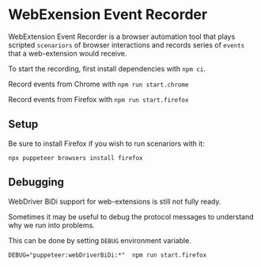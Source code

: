 # WebExension Event Recorder

WebExtension Event Recorder is a browser automation tool that plays scripted `scenariors` of browser interactions and records series of `events` that a web-extension would receive.

To start the recording, first install dependencies with `npm ci`.

Record events from Chrome with `npm run start.chrome`

Record events from Firefox with `npm run start.firefox`

## Setup

Be sure to install Firefox if you wish to run scenariors with it:

```
npx puppeteer browsers install firefox
```

## Debugging

WebDriver BiDi support for web-extensions is still not fully ready.

Sometimes it may be useful to debug the protocol messages to understand why we run into problems.

This can be done by setting `DEBUG` environment variable.

```
DEBUG="puppeteer:webDriverBiDi:*"  npm run start.firefox
```
